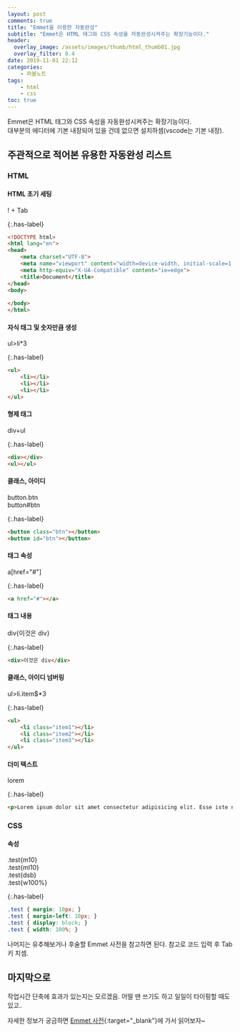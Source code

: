 ```yaml
---
layout: post
comments: true
title: "Emmet을 이용한 자동완성"
subtitle: "Emmet은 HTML 태그와 CSS 속성을 자동완성시켜주는 확장기능이다."
header:
  overlay_image: /assets/images/thumb/html_thumb01.jpg
  overlay_filter: 0.4
date: 2019-11-01 22:12
categories:
    - 퍼블노트
tags:
    - html
    - css
toc: true
---
```


Emmet은 HTML 태그와 CSS 속성을 자동완성시켜주는 확장기능이다.  
대부분의 에디터에 기본 내장되어 있을 건데 없으면 설치하셈(vscode는 기본 내장).

## 주관적으로 적어본 유용한 자동완성 리스트

### HTML

#### HTML 초기 세팅

! + Tab

{:.has-label}
```html
<!DOCTYPE html>
<html lang="en">
<head>
    <meta charset="UTF-8">
    <meta name="viewport" content="width=device-width, initial-scale=1.0">
    <meta http-equiv="X-UA-Compatible" content="ie=edge">
    <title>Document</title>
</head>
<body>
    
</body>
</html>
```

#### 자식 태그 및 숫자만큼 생성

ul>li*3

{:.has-label}
```html
<ul>
    <li></li>
    <li></li>
    <li></li>
</ul>
```

#### 형제 태그

div+ul

{:.has-label}
```html
<div></div>
<ul></ul>
```

#### 클래스, 아이디

button.btn  
button#btn

{:.has-label}
```html
<button class="btn"></button>
<button id="btn"></button>
```

#### 태그 속성

a[href="#"]

{:.has-label}
```html
<a href="#"></a>
```

#### 태그 내용
div{이것은 div}

{:.has-label}
```html
<div>이것은 div</div>
```

#### 클래스, 아이디 넘버링
ul>li.item$*3

{:.has-label}
```html
<ul>
    <li class="item1"></li>
    <li class="item2"></li>
    <li class="item3"></li>
</ul>
```

#### 더미 텍스트
lorem

{:.has-label}
```html
<p>Lorem ipsum dolor sit amet consectetur adipisicing elit. Esse iste non quibusdam harum deserunt, officiis vel optio porro culpa quae minus? Labore error veritatis fugiat asperiores excepturi! Totam, temporibus iusto?</p>
```

### CSS

#### 속성
.test{m10}  
.test{ml10}  
.test{dsb}  
.test{w100%}

{:.has-label}
```css
.test { margin: 10px; }
.test { margin-left: 10px; }
.test { display: block; }
.test { width: 100%; }
```

나머지는 유추해보거나 후술할 Emmet 사전을 참고하면 된다. 참고로 코드 입력 후 Tab키 치셈.

## 마지막으로

작업시간 단축에 효과가 있는지는 모르겠음. 어떨 땐 쓰기도 하고 일일이 타이핑할 때도 있고..

자세한 정보가 궁금하면 [Emmet 사전](https://docs.emmet.io/abbreviations/syntax/){:target="_blank"}에 가서 읽어보자~